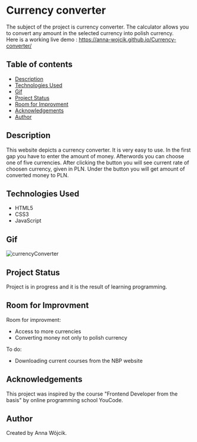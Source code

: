 # Currency converter
The subject of the project is currency converter. The calculator allows you to convert any amount in the selected currency into polish currency. <br>Here is a working live demo : https://anna-wojcik.github.io/Currency-converter/
 
## Table of contents
* [Description](#description)
* [Technologies Used](#technologies-used)
* [Gif](#gif)
* [Project Status](#project-status)
* [Room for Improvment](#room-for-improvment)
* [Acknowledgements](#acknowledgements)
* [Author](#author)


## Description
This website depicts a currency converter. It is very easy to use. In the first gap you have to enter the amount of money. Afterwords you can choose one of five currencies. After clicking the button you will see current rate of choosen currency, given in PLN. Under the button you will get amount of converted money to PLN. 

## Technologies Used
- HTML5
- CSS3
- JavaScript

## Gif
![currencyConverter](https://github.com/anna-wojcik/Currency-converter/assets/139044927/8acd46da-caac-4d03-a723-f0d4ba35bd09)

## Project Status
Project is in progress and it is the result of learning programming.

## Room for Improvment
Room for improvment:
* Access to more currencies
* Converting money not only to polish currency

To do:
* Downloading current courses from the NBP website

## Acknowledgements
This project was inspired by the course "Frontend Developer from the basis" by online programming school YouCode. 

## Author
Created by Anna Wójcik.

  
